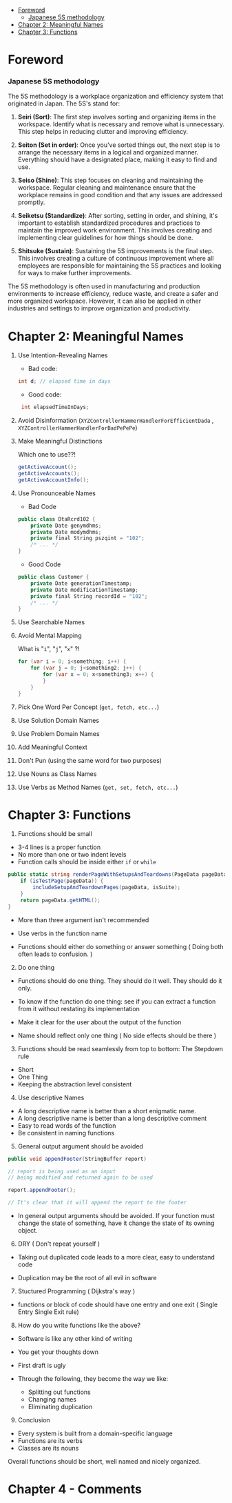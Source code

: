 - [Foreword](#foreword)
    - [Japanese 5S methodology](#japanese-5s-methodology)
- [Chapter 2: Meaningful Names](#chapter-2-meaningful-names)
- [Chapter 3: Functions](#chapter-3-functions)



# Foreword

### Japanese 5S methodology

The 5S methodology is a workplace organization and efficiency system that originated in Japan. The 5S's stand for:

1. **Seiri (Sort)**: The first step involves sorting and organizing items in the workspace. Identify what is necessary and remove what is unnecessary. This step helps in reducing clutter and improving efficiency.

2. **Seiton (Set in order)**: Once you've sorted things out, the next step is to arrange the necessary items in a logical and organized manner. Everything should have a designated place, making it easy to find and use.

3. **Seiso (Shine)**: This step focuses on cleaning and maintaining the workspace. Regular cleaning and maintenance ensure that the workplace remains in good condition and that any issues are addressed promptly.

4. **Seiketsu (Standardize)**: After sorting, setting in order, and shining, it's important to establish standardized procedures and practices to maintain the improved work environment. This involves creating and implementing clear guidelines for how things should be done.

5. **Shitsuke (Sustain)**: Sustaining the 5S improvements is the final step. This involves creating a culture of continuous improvement where all employees are responsible for maintaining the 5S practices and looking for ways to make further improvements.

The 5S methodology is often used in manufacturing and production environments to increase efficiency, reduce waste, and create a safer and more organized workspace. However, it can also be applied in other industries and settings to improve organization and productivity.

# Chapter 2: Meaningful Names
1. Use Intention-Revealing Names
   - Bad code:
    ```csharp
    int d; // elapsed time in days
    ```

   - Good code:
   ```csharp
    int elapsedTimeInDays;
   ```

2. Avoid Disinformation (`XYZControllerHammerHandlerForEfficientDada` , `XYZControllerHammerHandlerForBadPePePe`)
3. Make Meaningful Distinctions
    
    Which one to use??!
    ```csharp
    getActiveAccount();
    getActiveAccounts();
    getActiveAccountInfo();
    ```

4. Use Pronounceable Names

   - Bad Code 
    ```csharp
    public class DtaRcrd102 {
        private Date genymdhms;
        private Date modymdhms;
        private final String pszqint = "102";
        /* ... */
    }
    ```

    - Good Code 
    ```csharp
    public class Customer {
        private Date generationTimestamp;
        private Date modificationTimestamp;
        private final String recordId = "102";
        /* ... */
    }
    ```
5. Use Searchable Names
6. Avoid Mental Mapping

    What is "`i`", "`j`", "`x`" ?!
    ```csharp
    for (var i = 0; i<something; i++) {
        for (var j = 0; j<something2; j++) {
            for (var x = 0; x<something3; x++) {
            }
        }
    }
    ```
7. Pick One Word Per Concept (`get, fetch, etc...`)
8. Use Solution Domain Names
9.  Use Problem Domain Names
10. Add Meaningful Context
11. Don't Pun (using the same word for two purposes)
12. Use Nouns as Class Names
13. Use Verbs as Method Names (`get, set, fetch, etc...`)

# Chapter 3: Functions

1. Functions should be small
- 3-4 lines is a proper function
- No more than one or two indent levels
- Function calls should be inside either `if` or `while`

```csharp
public static string renderPageWithSetupsAndTeardowns(PageData pageData, boolean isSuite) {
    if (isTestPage(pageData)) {
        includeSetupAndTeardownPages(pageData, isSuite);
    }
    return pageData.getHTML();
}
```
- More than three argument isn't recommended

- Use verbs in the function name

- Functions should either do something or answer something
( Doing both often leads to confusion. )

2. Do one thing

- Functions should do one thing. They should do it well. They should do it only.

- To know if the function do one thing: see if you can extract a function from it without restating its implementation

- Make it clear for the user about the output of the function

- Name should reflect only one thing
( No side effects should be there )

3. Functions should be read seamlessly from top to bottom: The Stepdown rule

- Short
- One Thing
- Keeping the abstraction level consistent

4. Use descriptive Names

- A long descriptive name is better than a short enigmatic name. 
- A long descriptive name is better than a long descriptive comment
- Easy to read words of the function
- Be consistent in naming functions

5. General output argument should be avoided

```csharp
public void appendFooter(StringBuffer report)

// report is being used as an input
// being modified and returned again to be used
```

```csharp
report.appendFooter();

// It's clear that it will append the report to the footer
```

- In general output arguments should be avoided. If your function must change the state of something, have it change the state of its owning object.

6. DRY ( Don't repeat yourself )

- Taking out duplicated code leads to a more clear, easy to understand code

- Duplication may be the root of all evil in software

7. Stuctured Programming ( Dijkstra's way )

- functions or block of code should have one entry and one exit
( Single Entry Single Exit rule)

8. How do you write functions like the above?

- Software is like any other kind of writing

- You get your thoughts down

- First draft is ugly

- Through the following, they become the way we like:
    * Splitting out functions
    * Changing names
    * Eliminating duplication

9. Conclusion

- Every system is built from a domain-specific language
- Functions are its verbs
- Classes are its nouns

Overall functions should be short, well named and nicely organized.

# Chapter 4 - Comments